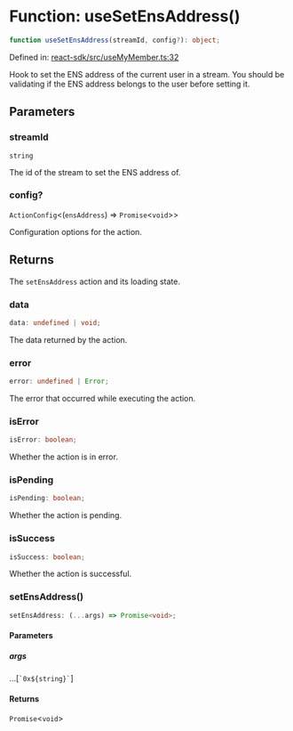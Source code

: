 # Function: useSetEnsAddress()

```ts
function useSetEnsAddress(streamId, config?): object;
```

Defined in: [react-sdk/src/useMyMember.ts:32](https://github.com/towns-protocol/towns/blob/0db1fd0ac7258e8db8cedfb6183e8eade8284fa1/packages/react-sdk/src/useMyMember.ts#L32)

Hook to set the ENS address of the current user in a stream.
You should be validating if the ENS address belongs to the user before setting it.

## Parameters

### streamId

`string`

The id of the stream to set the ENS address of.

### config?

`ActionConfig`\<(`ensAddress`) => `Promise`\<`void`\>\>

Configuration options for the action.

## Returns

The `setEnsAddress` action and its loading state.

### data

```ts
data: undefined | void;
```

The data returned by the action.

### error

```ts
error: undefined | Error;
```

The error that occurred while executing the action.

### isError

```ts
isError: boolean;
```

Whether the action is in error.

### isPending

```ts
isPending: boolean;
```

Whether the action is pending.

### isSuccess

```ts
isSuccess: boolean;
```

Whether the action is successful.

### setEnsAddress()

```ts
setEnsAddress: (...args) => Promise<void>;
```

#### Parameters

##### args

...\[`` `0x${string}` ``\]

#### Returns

`Promise`\<`void`\>
